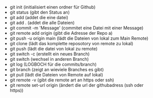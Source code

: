 - git init (initialisiert einen ordner für Github)
- git status (gibt den Status an)
- git add <filename> (addet die eine datei)
- git add . (addet die alle Dateien)
- git commit -m 'Message' (commitet eine Datei mit einer Message)
- git remote add origin <githubadress> (gibt die Adresse der Repo a)
- git push -u origin main (lädt die Dateien von lokal zum Main Remote)
- git clone (lädt das komplette reposotory von remote zu lokal)
- git push (lädt die datei von lokal zu remote)
- git switch -c <branchname> (erstellt ein neues Branch)
- git switch <branchname> (wechsel in anderen Branch)
- git log (LOGBOCH für die commits/branch)
- git branch (zeigt an wieviele Branches es gibt)
- git pull (lädt die Dateien von Remote auf lokal)
- git remote -v (gibt die remote art an https oder ssh)
- git remote set-url origin <githubadress> (ändert die url der githubadress (ssh oder https))
